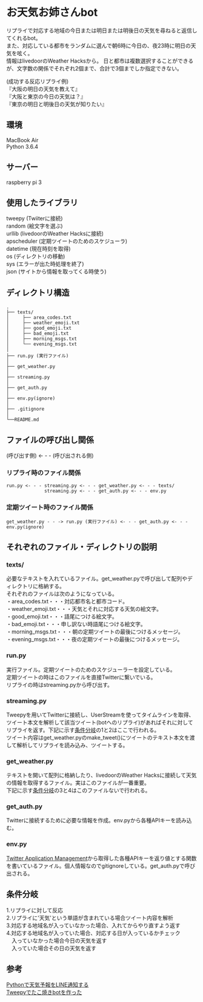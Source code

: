 # お天気お姉さんbot  
  
リプライで対応する地域の今日または明日または明後日の天気を尋ねると返信してくれるbot。  
また、対応している都市をランダムに選んで朝6時に今日の、夜23時に明日の天気を呟く。  
情報はlivedoorのWeather Hacksから。 
日と都市は複数選択することができるが、文字数の関係でそれぞれ2個まで、合計で3個までしか指定できない。  

(成功する反応リプライ例)  
『大阪の明日の天気を教えて』  
『大阪と東京の今日の天気は？』  
『東京の明日と明後日の天気が知りたい』  

## 環境  
MacBook Air  
Python 3.6.4  

## サーバー
raspberry pi 3  
  
## 使用したライブラリ  
tweepy (Twiiterに接続)  
random (絵文字を選ぶ)  
urllib (livedoorのWeather Hacksに接続)  
apscheduler (定期ツイートのためのスケジューラ)  
datetime (現在時刻を取得)  
os (ディレクトリの移動)  
sys (エラーが出た時処理を終了)  
json (サイトから情報を取ってくる時使う)  
  
## ディレクトリ構造  

```
.  
├── texts/ 
│     ├── area_codes.txt  
│     ├── weather_emoji.txt      
│     ├── good_emoji.txt         
│     ├── bad_emoji.txt          
│     ├── morning_msgs.txt       
│     └── evening_msgs.txt       
│                                
├── run.py (実行ファイル)    
│                       
├── get_weather.py  
│                       
├── streaming.py  
│                
├── get_auth.py  
│                         
├── env.py(ignore) 
│  
├── .gitignore  
│  
└──README.md  
```

## ファイルの呼び出し関係
(呼び出す側) <- - - (呼び出される側)  

### リプライ時のファイル関係
```
run.py <- - - streaming.py <- - - get_weather.py <- - - texts/
              streaming.py <- - - get_auth.py <- - - env.py

```

### 定期ツイート時のファイル関係  
```
get_weather.py - - -> run.py (実行ファイル) <- - - get_auth.py <- - - env.py(ignore)  
```

## それぞれのファイル・ディレクトリの説明
### texts/
必要なテキストを入れているファイル。get_weather.pyで呼び出して配列やディレクトリに格納する。  
それぞれのファイルは次のようになっている。  
・area_codes.txt・・・対応都市名と都市コード。  
・weather_emoji.txt・・・天気とそれに対応する天気の絵文字。  
・good_emoji.txt・・・語尾につける絵文字。  
・bad_emoji.txt・・・申し訳ない時語尾につける絵文字。  
・morning_msgs.txt・・・朝の定期ツイートの最後につけるメッセージ。　　
・evening_msgs.txt・・・夜の定期ツイートの最後につけるメッセージ。  

### run.py
実行ファイル。定期ツイートのためのスケジューラーを設定している。  
定期ツイートの時はこのファイルを直接Twitterに繋いでいる。  
リプライの時はstreaming.pyから呼び出す。

### streaming.py
Tweepyを用いてTwitterに接続し、UserStreamを使ってタイムラインを取得、ツイート本文を解析して該当ツイート(botへのリプライ)があればそれに対してリプライを返す。下記に示す[条件分岐](#条件分岐)の1と2はここで行われる。  
ツイート内容はget_weather.pyのmake_tweet()にツイートのテキスト本文を渡して解析してリプライを読み込み、ツイートする。  

### get_weather.py
テキストを開いて配列に格納したり、livedoorのWeather Hacksに接続して天気の情報を取得するファイル。実はこのファイルが一番重要。  
下記に示す[条件分岐](#条件分岐)の3と4はこのファイルないで行われる。  

### get_auth.py
Twitterに接続するために必要な情報を作成。env.pyから各種APIキーを読み込む。  

### env.py
[Twitter Application Management](https://apps.twitter.com/)から取得した各種APIキーを返り値とする関数を書いているファイル。個人情報なのでgitignoreしている。get_auth.pyで呼び出される。  
  

## 条件分岐  
1.リプライに対して反応  
2.リプライに'天気'という単語が含まれている場合ツイート内容を解析  
3.対応する地域名が入っていなかった場合、入れてからやり直すよう返す  
4.対応する地域名が入っていた場合、対応する日が入っているかチェック  
　入っていなかった場合今日の天気を返す  
　入っていた場合その日の天気を返す  

## 参考  
[Pythonで天気予報をLINE通知する](https://qiita.com/kutsurogi194/items/6b9c8d37b2b83fc2ce87)  
[Tweepyでたこ焼きbotを作った](https://moko-freedom.hatenablog.com/entry/2018/06/24/210112)
